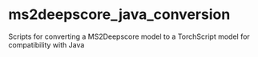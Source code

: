 # ms2deepscore_java_conversion
Scripts for converting a MS2Deepscore model to a TorchScript model for compatibility with Java
